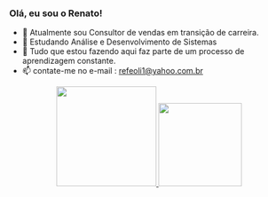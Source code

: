 ### Olá, eu sou o Renato!

- 🔭 Atualmente sou Consultor de vendas em transição de carreira.
- 🌱 Estudando Análise e Desenvolvimento de Sistemas
- 💬 Tudo que estou fazendo aqui faz parte de um processo de aprendizagem constante.
- 📫 contate-me no e-mail : refeoli1@yahoo.com.br

<div align="center">
  <a href="https://github.com/refeoli">
  <img height="180em" src="https://github-readme-stats.vercel.app/api?username=refeoli&show_icons=true&theme=dark&include_all_commits=true&count_private=true"/>
  <img height="150em" src="https://github-readme-stats.vercel.app/api/top-langs/?username=refeoli&layout=compact&langs_count=7&theme=dark"/>
<div style="display: inline_block"><br>
</div>
